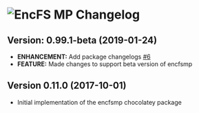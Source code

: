 # ![EncFS MP Changelog](https://img.shields.io/badge/EncFS%20MP-Package%20Changelog-blue.svg?style=for-the-badge)

## Version: 0.99.1-beta (2019-01-24)

- **ENHANCEMENT:** Add package changelogs [#6](https://github.com/AdmiringWorm/chocolatey-packages/issues/6)
- **FEATURE:** Made changes to support beta version of encfsmp

## Version 0.11.0 (2017-10-01)

- Initial implementation of the encfsmp chocolatey package
